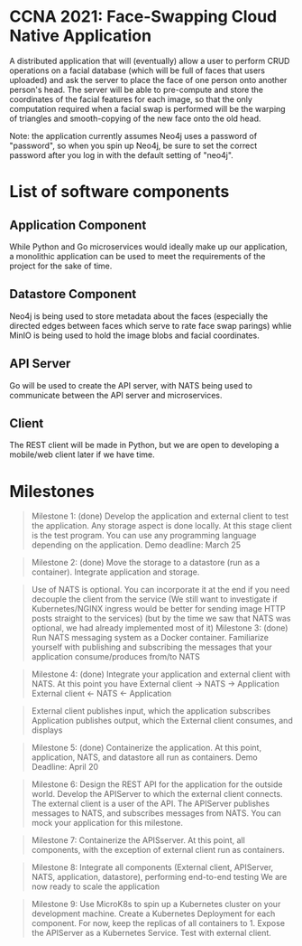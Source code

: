 # CCNA 2021: Face-Swapping Cloud Native Application
A distributed application that will (eventually) allow a user to perform CRUD operations on a facial database (which will be full of faces that users uploaded) and ask the server to place the face of one person onto another person's head.
The server will be able to pre-compute and store the coordinates of the facial features for each image, so that the only computation required when a facial swap is performed will be the warping of triangles and smooth-copying of the new face onto the old head.

Note: the application currently assumes Neo4j uses a password of "password", so when you spin up Neo4j, be sure to set the correct password after you log in with the default setting of "neo4j".

# List of software components
## Application Component
While Python and Go microservices would ideally make up our application, a monolithic application can be used to meet the requirements of the project for the sake of time.
## Datastore Component
Neo4j is being used to store metadata about the faces (especially the directed edges between faces which serve to rate face swap parings) whlie MinIO is being used to hold the image blobs and facial coordinates.
## API Server
Go will be used to create the API server, with NATS being used to communicate between the API server and microservices.
## Client
The REST client will be made in Python, but we are open to developing a mobile/web client later if we have time.

# Milestones
> Milestone 1: (done)
Develop the application and external client to test the application. Any storage aspect is done locally. At this stage client is the test program. You can use any programming language depending on the application.
Demo deadline: March 25

> Milestone 2: (done) 
Move the storage to a datastore (run as a container). Integrate application and storage.

> Use of NATS is optional. You can incorporate it at the end if you need decouple the client from the service
> (We still want to investigate if Kubernetes/NGINX ingress would be better for sending image HTTP posts straight to the services)
> (but by the time we saw that NATS was optional, we had already implemented most of it)
Milestone 3: (done)
Run NATS messaging system as a Docker container. Familiarize yourself with publishing and subscribing the messages that your application consume/produces from/to NATS

> Milestone 4: (done)
Integrate your application and external client with NATS. At this point you have
External client -> NATS -> Application
External client <- NATS <- Application

> External client publishes input, which the application subscribes
Application publishes output, which the External client consumes, and displays

> Milestone 5: (done)
Containerize the application. At this point, application, NATS, and datastore all run as containers.
Demo Deadline: April 20

> Milestone 6: 
Design the REST API for the application for the outside world. Develop the APIServer to which the external client connects. The external client is a user of the API. The APIServer publishes messages to NATS, and subscribes messages from NATS.
You can mock your application for this milestone. 

> Milestone 7: 
Containerize the APISserver. At this point, all components, with the exception of external client run as containers.

> Milestone 8: 
Integrate all components (External client, APIServer, NATS, application, datastore), performing end-to-end testing
We are now ready to scale the application

> Milestone 9: 
Use MicroK8s to spin up a Kubernetes cluster on your development machine. Create a Kubernetes Deployment for each component. For now, keep the replicas of all containers to 1. Expose the APIServer as a Kubernetes Service. Test with external client.
                           
